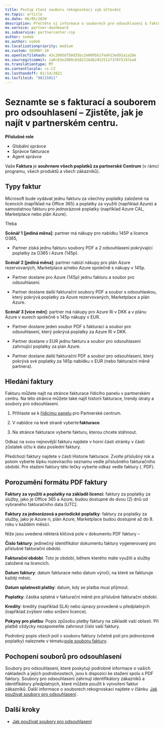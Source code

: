 ```yaml
---
title: Postup čtení souboru rekognoskaci vy& účtování
ms.topic: article
ms.date: 06/05/2020
description: Přečtěte si informace o souborech pro odsouhlasení & faktury. Na faktuře se v rámci programu, produktů a zákazníků zobrazí poplatky za partnerské Centrum za toto měsíční období.
ms.service: partner-dashboard
ms.subservice: partnercenter-csp
author: sodeb
ms.author: sodeb
ms.localizationpriority: medium
ms.custom: SEOMAY.20
ms.openlocfilehash: 43c2605d750d35bc2e0095b1fed413ed91a1a28e
ms.sourcegitcommit: 1a0c83e2089cb58221bdb24525127378f5197ea8
ms.translationtype: MT
ms.contentlocale: cs-CZ
ms.lasthandoff: 01/14/2021
ms.locfileid: "98215811"
---
```

# <a name="understand-your-bill-and-reconciliation-file---learn-how-to-find-them-in-partner-center"></a>Seznamte se s fakturací a souborem pro odsouhlasení – Zjistěte, jak je najít v partnerském centru.


**Příslušné role**

- Globální správce
- Správce fakturace
- Agent správce


Vaše **Faktura** je **souhrnem všech poplatků za partnerské Centrum** (v rámci programu, všech produktů a všech zákazníků). 

## <a name="invoice-types"></a>Typy faktur

Microsoft bude vydávat jednu fakturu za všechny poplatky založené na licencích (například na Office 365) a poplatky za využití (například Azure) a samostatnou fakturu pro jednorázové poplatky (například Azure CAL, Marketplace nebo plán Azure).

Třeba  

**Scénář 1 [jediná měna]**: partner má nákupy pro nabídku 145P a licence O365,  

- Partner získá jednu fakturu soubory PDF a 2 odsouhlasení pokrývající poplatky za O365 i Azure (145p).  

**Scénář 2 [jediná měna]**: partner nabízí nákupy pro plán Azure rezervovaných, Marketplace a/nebo Azure společně s nákupy v 145p.

- Partner dostane pro Azure (145p) jednu fakturu a soubor pro odsouhlasení. 

- Partner dostane další fakturační soubory PDF a soubor s odsouhlaskou, který pokrývá poplatky za Azure rezervovaných, Marketplace a plán Azure. 

**Scénář 3 [více měn]**: partner má nákupy pro Azure Ri v DKK a v plánu Azure v eurech společně s 145p nákupy v EUR.

- Partner dostane jeden soubor PDF s fakturací a soubor pro odsouhlasení, který pokrývá poplatky za Azure RI v DKK. 

- Partner dostane v EUR jednu fakturu a soubor pro odsouhlasení zahrnující poplatky za plán Azure. 

- Partner dostane další fakturační PDF a soubor pro odsouhlasení, který pokrývá své poplatky za 145p nabídku v EUR (nebo fakturační měně partnera). 

## <a name="find-your-bill"></a>Hledání faktury 

Fakturu můžete najít na stránce fakturace řídicího panelu v partnerském centru. Na této stránce můžete také najít historii fakturace, trendy útraty a soubory pro odsouhlasení. 

1. Přihlaste se k [řídicímu panelu](https://partner.microsoft.com/dashboard/home) pro Partnerské centrum. 

2. V nabídce na levé straně vyberte **fakturace**. 

3. Na stránce fakturace vyberte fakturu, kterou chcete stáhnout. 

Odkaz na svou nejnovější fakturu najdete v horní části stránky v části zůstatek účtu k datu poslední faktury. 

Předchozí faktury najdete v části Historie fakturace. Zvolte příslušný rok a potom vyberte šipku rozevíracího seznamu vedle příslušného fakturačního období. Pro stažení faktury této tečky vyberte odkaz vedle faktury (. PDF). 

## <a name="understanding-invoice-pdf"></a>Porozumění formátu PDF faktury 

**Faktury za využití a poplatky na základě licencí**: faktury za poplatky za služby, jako je Office 365 a Azure, budou dostupné do dvou (2) dnů od vybraného fakturačního data [UTC].  

**Faktury za jednorázová a periodické poplatky**: faktury za poplatky za služby, jako je Azure ri, plán Azure, Marketplace budou dostupné až do 8. roku v každém měsíci.  

Níže jsou uvedená některá klíčová pole v dokumentu PDF faktury –

**Číslo faktury**: jedinečný identifikátor dokumentu faktury vygenerovaný pro příslušné fakturační období. 

**Fakturační období**: Toto je období, během kterého máte využití a služby založené na licencích. 

**Datum faktury**: datum fakturace nebo datum výročí, na které se fakturuje každý měsíc. 

**Datum splatnosti platby**: datum, kdy se platba musí přijmout. 

**Poplatky**: částka splatná v fakturační měně pro příslušné fakturační období. 

**Kredity**: kredity (například SLA) nebo úpravy provedené u předplatných (například zvýšení nebo snížení licence). 

**Pokyny pro platbu**: Popis způsobu platby faktury na základě vaší oblasti. Při platbě vždycky nezapomeňte zahrnout číslo vaší faktury. 

Podrobný popis všech polí v souboru faktury (včetně polí pro jednorázové poplatky) naleznete v tématu [pole souboru faktury](invoice-file.md). 

## <a name="understand-reconciliation-files"></a>Pochopení souborů pro odsouhlasení

 Soubory pro odsouhlasení, které poskytují podrobné informace o vašich nákladech a jejich podrobnostech, jsou k dispozici ke stažení spolu s PDF faktury. Soubory pro odsouhlasení zahrnují identifikátory zákazníků a identifikátory předplatných, které můžete použít k vytvoření faktur zákazníků. Další informace o souborech rekognoskaci najdete v článku  [Jak používat soubory pro odsouhlasení](use-the-reconciliation-files.md) . 

## <a name="next-steps"></a>Další kroky

- [Jak používat soubory pro odsouhlasení](use-the-reconciliation-files.md)